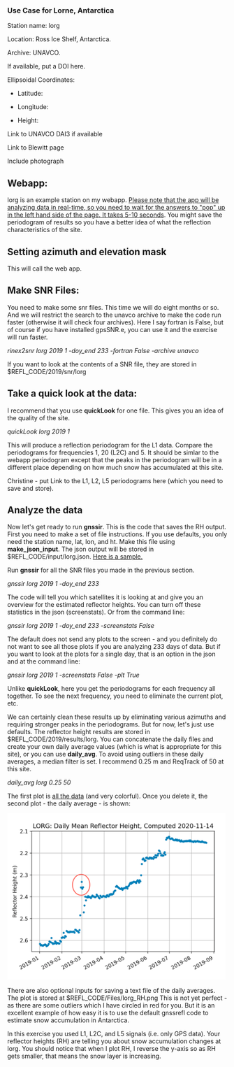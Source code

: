 ### Use Case for Lorne, Antarctica

Station name: lorg 

Location: Ross Ice Shelf, Antarctica. 

Archive: UNAVCO.  

If available, put a DOI here.

Ellipsoidal Coordinates:

- Latitude:

- Longitude:

- Height:


Link to UNAVCO DAI3 if available

Link to Blewitt page

Include photograph


## Webapp:

lorg is an example station on my webapp. [Please note that the app will be analyzing data in 
real-time, so you need to wait for the answers to "pop" up in the left hand side of the page. It takes 5-10 
seconds](https://gnss-reflections.org/fancy6?example=lorg). You might save the periodogram of results so you have a 
better idea of what the reflection characteristics of the site.


## Setting azimuth and elevation mask

This will call the web app. 

## Make SNR Files:

You need to make some snr files. This time we will do eight months or so. 
And we will restrict the search to the unavco archive to make the code run faster (otherwise it will check
four archives). Here I say fortran is False, but of course if you have installed gpsSNR.e, you can 
use it and the exercise will run faster.

*rinex2snr lorg 2019 1 -doy_end 233 -fortran False -archive unavco*

If you want to look at the contents of a SNR file, they are stored in $REFL_CODE/2019/snr/lorg

## Take a quick look at the data:

I recommend that you use **quickLook** for one file. This gives you an idea of the quality of the site.

*quickLook lorg 2019 1*

This will produce a reflection periodogram for the L1 data. 
Compare the periodograms for frequencies 1, 20 (L2C) and 5. 
It should be simlar to the webapp periodogram except that the peaks in the periodogram
will be in a different place depending on how much snow has accumulated at this site.

Christine - put Link to the L1, L2, L5 periodograms here (which you need to save and store).


## Analyze the data

Now let's get ready to run **gnssir**. This is the code that saves the RH output.
First you need to make a set of file instructions. If you use defaults, you only
need the station name, lat, lon, and ht. Make this file using **make_json_input**.
The json output will be stored in $REFL_CODE/input/lorg.json.
[Here is a sample.](lorg.json)

Run **gnssir** for all the SNR files you made in the previous section.

*gnssir lorg 2019 1 -doy_end 233*

The code will tell you which satellites it is looking at and give you an overview for 
the estimated reflector heights. You can turn off these statistics in the json (screenstats).
Or from the command line:

*gnssir lorg 2019 1 -doy_end 233 -screenstats False*

The default does not send any plots to the screen - and you definitely do not want to see all those plots 
if you are analyzing 233 days of data. But if you want to look at the plots for a single day, that is an option in the json 
and at the command line:

*gnssir lorg 2019 1 -screenstats False -plt True* 

Unlike **quickLook**, here you get the periodograms for each frequency all 
together. To see the next frequency, you need to eliminate the current plot, etc.

We can certainly clean these results up by eliminating various azimuths and requiring stronger peaks in the periodograms.
But for now, let's just use defaults.
The reflector height results are stored in $REFL_CODE/2019/results/lorg. You can concatenate 
the daily files and create your own daily average values (which is what is appropriate for this site), or you can 
use **daily_avg**. To avoid using outliers in these daily averages, a median filter is set.  I recommend 
0.25 m and ReqTrack of 50 at this site.

*daily_avg lorg 0.25 50*

The first plot is [all the data](lorg_1.png) (and very colorful). Once you delete it,
the second plot - the daily average - is shown: 

<img src="lorg_2.png" width="500"/>

There are also optional inputs for saving a text file of the daily averages. 
The plot is stored at $REFL_CODE/Files/lorg_RH.png 
This is not yet perfect - as there are some outliers which I have circled in red for you. 
But it is an excellent example of how easy it is to use the default gnssrefl code to estimate snow accumulation in Antarctica.

In this exercise you used L1, L2C, and L5 signals (i.e. only GPS data). Your reflector heights (RH) are telling you 
about snow accumulation changes at lorg. You should notice that when I plot RH, I reverse the y-axis so 
as RH gets smaller, that means the snow layer is increasing.

